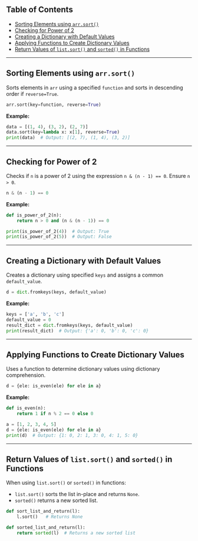 ## Table of Contents

- [Sorting Elements using `arr.sort()`](#sorting-elements-using-arrsort)
- [Checking for Power of 2](#checking-for-power-of-2)
- [Creating a Dictionary with Default Values](#creating-a-dictionary-with-default-values)
- [Applying Functions to Create Dictionary Values](#applying-functions-to-create-dictionary-values)
- [Return Values of `list.sort()` and `sorted()` in Functions](#return-values-of-listsort-and-sorted-in-functions)

---

## Sorting Elements using `arr.sort()`

Sorts elements in `arr` using a specified `function` and sorts in descending order if `reverse=True`.

```python
arr.sort(key=function, reverse=True)
```

**Example:**

```python
data = [(1, 4), (3, 2), (2, 7)]
data.sort(key=lambda x: x[1], reverse=True)
print(data)  # Output: [(2, 7), (1, 4), (3, 2)]
```

---

## Checking for Power of 2

Checks if `n` is a power of 2 using the expression `n & (n - 1) == 0`. Ensure `n > 0`.

```python
n & (n - 1) == 0
```

**Example:**

```python
def is_power_of_2(n):
    return n > 0 and (n & (n - 1)) == 0

print(is_power_of_2(4))  # Output: True
print(is_power_of_2(5))  # Output: False
```

---

## Creating a Dictionary with Default Values

Creates a dictionary using specified `keys` and assigns a common `default_value`.

```python
d = dict.fromkeys(keys, default_value)
```

**Example:**

```python
keys = ['a', 'b', 'c']
default_value = 0
result_dict = dict.fromkeys(keys, default_value)
print(result_dict)  # Output: {'a': 0, 'b': 0, 'c': 0}
```

---

## Applying Functions to Create Dictionary Values

Uses a function to determine dictionary values using dictionary comprehension.

```python
d = {ele: is_even(ele) for ele in a}
```

**Example:**

```python
def is_even(n):
    return 1 if n % 2 == 0 else 0

a = [1, 2, 3, 4, 5]
d = {ele: is_even(ele) for ele in a}
print(d)  # Output: {1: 0, 2: 1, 3: 0, 4: 1, 5: 0}
```

---

## Return Values of `list.sort()` and `sorted()` in Functions

When using `list.sort()` or `sorted()` in functions:

- `list.sort()` sorts the list in-place and returns `None`.
- `sorted()` returns a new sorted list.

```python
def sort_list_and_return(l):
    l.sort()   # Returns None

def sorted_list_and_return(l):
    return sorted(l)  # Returns a new sorted list
```
